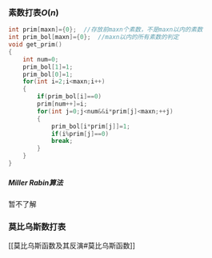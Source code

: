 ### 素数打表$O(n)$ 

```cpp
int prim[maxn]={0};  //存放前maxn个素数，不是maxn以内的素数
int prim_bol[maxn]={0};  //maxn以内的所有素数的判定
void get_prim()
{
    int num=0; 
    prim_bol[1]=1;
    prim_bol[0]=1;
    for(int i=2;i<maxn;i++)
    {
        if(prim_bol[i]==0)
        prim[num++]=i;
        for(int j=0;j<num&&i*prim[j]<maxn;++j)
        {
            prim_bol[i*prim[j]]=1;
            if(i%prim[j]==0)
            break;
        }
    }
}

```

##### Miller Rabin算法

暂不了解

### 莫比乌斯数打表

[[莫比乌斯函数及其反演#莫比乌斯函数]]



